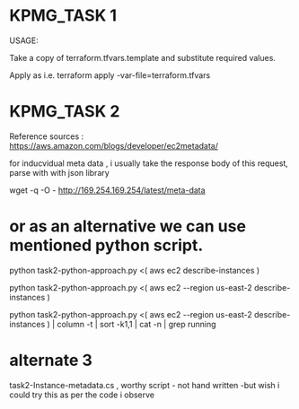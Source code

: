 # KPMG_TASK 1
USAGE:

Take a copy of terraform.tfvars.template and substitute required values.

Apply as i.e. terraform apply -var-file=terraform.tfvars


# KPMG_TASK 2
Reference sources :
https://aws.amazon.com/blogs/developer/ec2metadata/

for inducvidual meta data , i usually  take the response body of this request, parse with with json  library 

wget -q -O - http://169.254.169.254/latest/meta-data

# or as an alternative we can use mentioned python script.
python task2-python-approach.py  <( aws ec2 describe-instances  )


python task2-python-approach.py  <( aws ec2 --region us-east-2 describe-instances  )


python task2-python-approach.py <( aws ec2 --region us-east-2 describe-instances  ) | column -t | sort -k1,1 | cat -n  | grep running  


# alternate 3
task2-Instance-metadata.cs , worthy script - not hand written -but wish i could try this as per the code i observe
